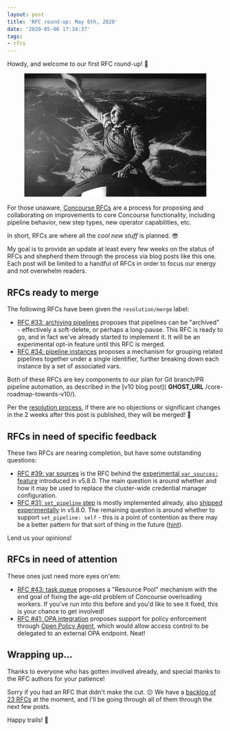 ```yaml
---
layout: post
title: 'RFC round-up: May 6th, 2020'
date: '2020-05-06 17:34:37'
tags:
- rfcs
---
```


Howdy, and welcome to our first RFC round-up! 🤠

<figure class="kg-card kg-image-card"><img src="assets/images/2020/05/image.png" class="kg-image" alt loading="lazy"></figure>

For those unaware, [Concourse RFCs](https://github.com/concourse/rfcs#concourse-rfcs) are a process for proposing and collaborating on improvements to core Concourse functionality, including pipeline behavior, new step types, new operator capabilities, etc.

In short, RFCs are where all the _cool new stuff_ is planned. 😎

My goal is to provide an update at least every few weeks on the status of RFCs and shepherd them through the process via blog posts like this one. Each post will be limited to a handful of RFCs in order to focus our energy and not overwhelm readers.

## RFCs ready to merge

The following RFCs have been given the `resolution/merge` label:

- [RFC #33: archiving pipelines](https://github.com/concourse/rfcs/pull/33) proposes that pipelines can be "archived" - effectively a soft-delete, or perhaps a long-pause. This RFC is ready to go, and in fact we've already started to implement it. It will be an experimental opt-in feature until this RFC is merged.
- [RFC #34: pipeline instances](https://github.com/concourse/rfcs/pull/34) proposes a mechanism for grouping related pipelines together under a single identifier, further breaking down each instance by a set of associated vars.

Both of these RFCs are key components to our plan for Git branch/PR pipeline automation, as described in the [v10 blog post]( __GHOST_URL__ /core-roadmap-towards-v10/).

Per the [resolution process](https://github.com/concourse/rfcs/blob/master/README.md#resolution), if there are no objections or significant changes in the 2 weeks after this post is published, they will be merged! 🚀

## RFCs in need of specific feedback

These two RFCs are nearing completion, but have some outstanding questions:

- [RFC #39: var sources](https://github.com/concourse/rfcs/pull/39) is the RFC behind the [experimental `var_sources:` feature](https://concourse-ci.org/vars.html#var-sources) introduced in v5.8.0. The main question is around whether and how it may be used to replace the cluster-wide credential manager configuration.
- [RFC #31: `set_pipeline` step](https://github.com/concourse/rfcs/pull/31) is mostly implemented already, also [shipped experimentally](https://concourse-ci.org/jobs.html#schema.step.set-pipeline-step.set_pipeline) in v5.8.0. The remaining question is around whether to support `set_pipeline: self` - this is a point of contention as there may be a better pattern for that sort of thing in the future ([hint](https://github.com/concourse/rfcs/pull/32)).

Lend us your opinions!

## RFCs in need of attention

These ones just need more eyes on'em:

- [RFC #43: task queue](https://github.com/concourse/rfcs/pull/43) proposes a "Resource Pool" mechanism with the end goal of fixing the age-old problem of Concourse overloading workers. If you've run into this before and you'd like to see it fixed, this is your chance to get involved!
- [RFC #41: OPA integration](https://github.com/concourse/rfcs/pull/41) proposes support for policy enforcement through [Open Policy Agent](https://www.openpolicyagent.org/), which would allow access control to be delegated to an external OPA endpoint. Neat!

## Wrapping up...

Thanks to everyone who has gotten involved already, and special thanks to the RFC authors for your patience!

Sorry if you had an RFC that didn't make the cut. 😕 We have a [backlog of 23 RFCs](https://github.com/concourse/rfcs/pulls) at the moment, and I'll be going through all of them through the next few posts.

Happy trails! 🐎

